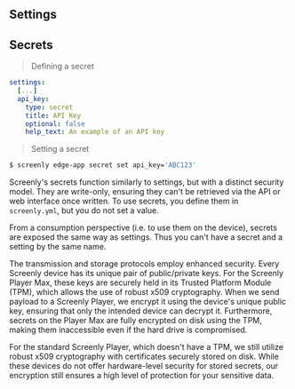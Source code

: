 ## Settings



## Secrets

> Defining a secret

```yaml
settings:
  [...]
  api_key:
    type: secret
    title: API Key
    optional: false
    help_text: An example of an API key
```
> Setting a secret

```bash
$ screenly edge-app secret set api_key='ABC123'
```
Screenly's secrets function similarly to settings, but with a distinct security model. They are write-only, ensuring they can't be retrieved via the API or web interface once written. To use secrets, you define them in `screenly.yml`, but you do not set a value.

From a consumption perspective (i.e. to use them on the device), secrets are exposed the same way as settings. Thus you can't have a secret and a setting by the same name.

The transmission and storage protocols employ enhanced security. Every Screenly device has its unique pair of public/private keys. For the Screenly Player Max, these keys are securely held in its Trusted Platform Module (TPM), which allows the use of robust x509 cryptography. When we send payload to a Screenly Player, we encrypt it using the device's unique public key, ensuring that only the intended device can decrypt it. Furthermore, secrets on the Player Max are fully encrypted on disk using the TPM, making them inaccessible even if the hard drive is compromised.

For the standard Screenly Player, which doesn't have a TPM, we still utilize robust x509 cryptography with certificates securely stored on disk. While these devices do not offer hardware-level security for stored secrets, our encryption still ensures a high level of protection for your sensitive data.
